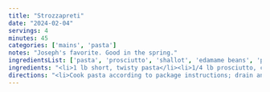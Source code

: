 ```yaml
---
title: "Strozzapreti"
date: "2024-02-04"
servings: 4
minutes: 45
categories: ['mains', 'pasta']
notes: "Joseph's favorite. Good in the spring."
ingredientsList: ['pasta', 'prosciutto', 'shallot', 'edamame beans', 'peas', 'white wine', 'chicken broth', 'ricotta', 'cheese', 'romano']
ingredients: "<li>1 lb short, twisty pasta</li><li>1/4 lb prosciutto, chopped</li><li>1 shallot, minced</li><li>1 cup edamame beans, frozen</li><li>1 cup peas, frozen</li><li>3 tbsp white wine</li><li>1/3 cup chicken broth</li><li>1/4 tsp pepper</li><li>1/2 tsp salt</li><li>1/4 cup ricotta cheese</li><li>1/4 cup grated romano cheese</li>"
directions: "<li>Cook pasta according to package instructions; drain and set aside.</li><li>While the pasta is cooking, heat a large pot over medium heat. Fry the prosciutto in a bit of oil until crispy; remove from pan and set aside on a plate lined with a paper towel to absorb any excess grease.</li><li>To the now-empty pot, add the shallot and cook until translucent, about 3 minutes. Stir in the beans and peas, then add the wine and cook 1 minute. Stir in the broth and pepper; cook 5 minutes or until beans and peas are tender.</li><li>Remove pan from heat; stir in pasta and prosciutto, then add salt, Ricotta, and romano. Top with extra grated romano to serve.</li>"
---
```

